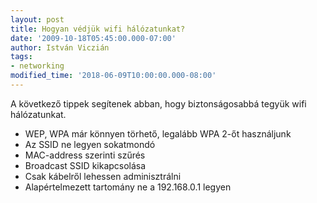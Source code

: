 ```yaml
---
layout: post
title: Hogyan védjük wifi hálózatunkat?
date: '2009-10-18T05:45:00.000-07:00'
author: István Viczián
tags:
- networking
modified_time: '2018-06-09T10:00:00.000-08:00'
---
```


A következő tippek segítenek abban, hogy biztonságosabbá tegyük wifi
hálózatunkat.

-   WEP, WPA már könnyen törhető, legalább WPA 2-őt használjunk
-   Az SSID ne legyen sokatmondó
-   MAC-address szerinti szűrés
-   Broadcast SSID kikapcsolása
-   Csak kábelről lehessen adminisztrálni
-   Alapértelmezett tartomány ne a 192.168.0.1 legyen

